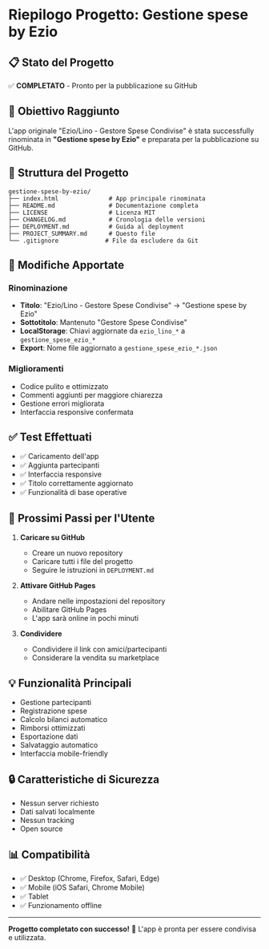 # Riepilogo Progetto: Gestione spese by Ezio

## 📋 Stato del Progetto
✅ **COMPLETATO** - Pronto per la pubblicazione su GitHub

## 🎯 Obiettivo Raggiunto
L'app originale "Ezio/Lino - Gestore Spese Condivise" è stata successfully rinominata in **"Gestione spese by Ezio"** e preparata per la pubblicazione su GitHub.

## 📁 Struttura del Progetto

```
gestione-spese-by-ezio/
├── index.html              # App principale rinominata
├── README.md               # Documentazione completa
├── LICENSE                 # Licenza MIT
├── CHANGELOG.md            # Cronologia delle versioni
├── DEPLOYMENT.md           # Guida al deployment
├── PROJECT_SUMMARY.md      # Questo file
└── .gitignore             # File da escludere da Git
```

## 🔄 Modifiche Apportate

### Rinominazione
- **Titolo**: "Ezio/Lino - Gestore Spese Condivise" → "Gestione spese by Ezio"
- **Sottotitolo**: Mantenuto "Gestore Spese Condivise"
- **LocalStorage**: Chiavi aggiornate da `ezio_lino_*` a `gestione_spese_ezio_*`
- **Export**: Nome file aggiornato a `gestione_spese_ezio_*.json`

### Miglioramenti
- Codice pulito e ottimizzato
- Commenti aggiunti per maggiore chiarezza
- Gestione errori migliorata
- Interfaccia responsive confermata

## ✅ Test Effettuati
- ✅ Caricamento dell'app
- ✅ Aggiunta partecipanti
- ✅ Interfaccia responsive
- ✅ Titolo correttamente aggiornato
- ✅ Funzionalità di base operative

## 🚀 Prossimi Passi per l'Utente

1. **Caricare su GitHub**
   - Creare un nuovo repository
   - Caricare tutti i file del progetto
   - Seguire le istruzioni in `DEPLOYMENT.md`

2. **Attivare GitHub Pages**
   - Andare nelle impostazioni del repository
   - Abilitare GitHub Pages
   - L'app sarà online in pochi minuti

3. **Condividere**
   - Condividere il link con amici/partecipanti
   - Considerare la vendita su marketplace

## 💡 Funzionalità Principali
- Gestione partecipanti
- Registrazione spese
- Calcolo bilanci automatico
- Rimborsi ottimizzati
- Esportazione dati
- Salvataggio automatico
- Interfaccia mobile-friendly

## 🔒 Caratteristiche di Sicurezza
- Nessun server richiesto
- Dati salvati localmente
- Nessun tracking
- Open source

## 📊 Compatibilità
- ✅ Desktop (Chrome, Firefox, Safari, Edge)
- ✅ Mobile (iOS Safari, Chrome Mobile)
- ✅ Tablet
- ✅ Funzionamento offline

---

**Progetto completato con successo!** 🎉
L'app è pronta per essere condivisa e utilizzata.


